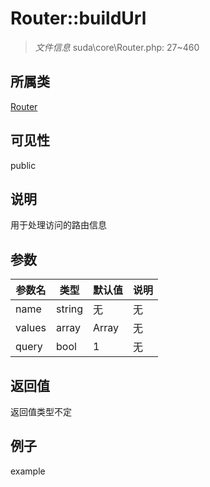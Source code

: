 # Router::buildUrl



> *文件信息* suda\core\Router.php: 27~460

## 所属类 

[Router](../Router.md)

## 可见性

 public 

## 说明

用于处理访问的路由信息


## 参数


| 参数名 | 类型 | 默认值 | 说明 |
|--------|-----|-------|-------|
| name |  string | 无 | 无 |
| values |  array | Array | 无 |
| query |  bool | 1 | 无 |



## 返回值

返回值类型不定


## 例子

example